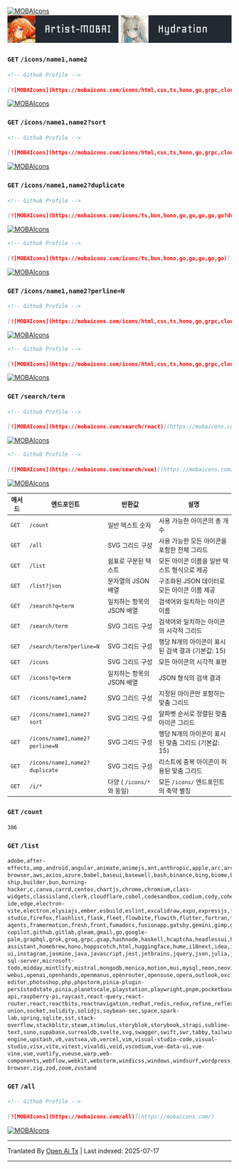 ﻿
[![MOBAIcons](https://mobaicons.com/about)](https://mobaicons.com/)
[![MOBAIcons](https://raw.githubusercontent.com/Artist-MOBAI/MOBAIcons/main/./src/docs/image/author.svg)](https://mobaicons.com/)

<!-- [![API 상태](https://img.shields.io/badge/API-Online-green)](https://mobaicons.com)
[![라이선스](https://img.shields.io/badge/License-MIT-blue.svg)](./LICENSE)
[![GitHub 별](https://img.shields.io/github/stars/Artist-MOBAI/MOBAIcons)](https://github.com/Artist-MOBAI/MOBAIcons) -->

### `GET` `/icons/name1,name2`


```md
<!-- Github Profile -->

[![MOBAIcons](https://mobaicons.com/icons/html,css,ts,hono,go,grpc,cloudflare)](https://mobaicons.com/)
```

[![MOBAIcons](https://mobaicons.com/icons/html,css,ts,hono,go,grpc,cloudflare)](https://mobaicons.com/)

### `GET` `/icons/name1,name2?sort`

```md
<!-- Github Profile -->

[![MOBAIcons](https://mobaicons.com/icons/html,css,ts,hono,go,grpc,cloudflare?sort)](https://mobaicons.com/)
```

[![MOBAIcons](https://mobaicons.com/icons/html,css,ts,hono,go,grpc,cloudflare?sort)](https://mobaicons.com/)

### `GET` `/icons/name1,name2?duplicate`

```md
<!-- Github Profile -->

[![MOBAIcons](https://mobaicons.com/icons/ts,bun,hono,go,go,go,go,go?duplicate)](https://mobaicons.com/)
```

[![MOBAIcons](https://mobaicons.com/icons/ts,bun,hono,go,go,go,go,go?duplicate)](https://mobaicons.com/)

```md
<!-- Github Profile -->

[![MOBAIcons](https://mobaicons.com/icons/ts,bun,hono,go,go,go,go,go)](https://mobaicons.com/)
```

[![MOBAIcons](https://mobaicons.com/icons/ts,bun,hono,go,go,go,go,go)](https://mobaicons.com/)

### `GET` `/icons/name1,name2?perline=N`

```md
<!-- Github Profile -->

[![MOBAIcons](https://mobaicons.com/icons/html,css,ts,hono,go,grpc,cloudflare,bun,js,astro,preact,react,vue,trpc?perline=7)](https://mobaicons.com/)
```

[![MOBAIcons](https://mobaicons.com/icons/html,css,ts,hono,go,grpc,cloudflare,bun,js,astro,preact,react,vue,trpc?perline=7)](https://mobaicons.com/)

```md
<!-- Github Profile -->

[![MOBAIcons](https://mobaicons.com/icons/html,css,ts,hono,go,grpc,cloudflare,bun,js,astro,preact,react,vue,trpc?perline=10)](https://mobaicons.com/)
```

[![MOBAIcons](https://mobaicons.com/icons/html,css,ts,hono,go,grpc,cloudflare,bun,js,astro,preact,react,vue,trpc?perline=10)](https://mobaicons.com/)

### `GET` `/search/term`

```md
<!-- Github Profile -->

[![MOBAIcons](https://mobaicons.com/search/react)](https://mobaicons.com/)
```

[![MOBAIcons](https://mobaicons.com/search/react)](https://mobaicons.com/)

```md
<!-- Github Profile -->

[![MOBAIcons](https://mobaicons.com/search/vue)](https://mobaicons.com/)
```
[![MOBAIcons](https://mobaicons.com/search/vue)](https://mobaicons.com/)

| 메서드 | 엔드포인트                     | 반환값                      | 설명                                              |
| ------ | ------------------------------ | --------------------------- | ------------------------------------------------- |
| `GET`  | `/count`                       | 일반 텍스트 숫자            | 사용 가능한 아이콘의 총 개수                        |
| `GET`  | `/all`                         | SVG 그리드 구성             | 사용 가능한 모든 아이콘을 포함한 전체 그리드        |
| `GET`  | `/list`                        | 쉼표로 구분된 텍스트        | 모든 아이콘 이름을 일반 텍스트 형식으로 제공        |
| `GET`  | `/list?json`                   | 문자열의 JSON 배열          | 구조화된 JSON 데이터로 모든 아이콘 이름 제공        |
| `GET`  | `/search?q=term`               | 일치하는 항목의 JSON 배열   | 검색어와 일치하는 아이콘 이름                        |
| `GET`  | `/search/term`                 | SVG 그리드 구성             | 검색어와 일치하는 아이콘의 시각적 그리드             |
| `GET`  | `/search/term?perline=N`       | SVG 그리드 구성             | 행당 N개의 아이콘이 표시된 검색 결과 (기본값: 15)    |
| `GET`  | `/icons`                       | SVG 그리드 구성             | 모든 아이콘의 시각적 표현                           |
| `GET`  | `/icons?q=term`                | 일치하는 항목의 JSON 배열   | JSON 형식의 검색 결과                               |
| `GET`  | `/icons/name1,name2`           | SVG 그리드 구성             | 지정된 아이콘만 포함하는 맞춤 그리드                  |
| `GET`  | `/icons/name1,name2?sort`      | SVG 그리드 구성             | 알파벳 순서로 정렬된 맞춤 아이콘 그리드               |
| `GET`  | `/icons/name1,name2?perline=N` | SVG 그리드 구성             | 행당 N개의 아이콘이 표시된 맞춤 그리드 (기본값: 15)   |
| `GET`  | `/icons/name1,name2?duplicate` | SVG 그리드 구성             | 리스트에 중복 아이콘이 허용된 맞춤 그리드               |
| `GET`  | `/i/*`                         | 다양 ( `/icons/*`와 동일)   | 모든 `/icons/` 엔드포인트의 축약 별칭                 |

### `GET` `/count`


```text
386
```
### `GET` `/list`


```text
adobe,after-effects,amp,android,angular,animate,animejs,ant,anthropic,apple,arc,arch,asana,astro,auk-browser,aws,axios,azure,babel,baseui,basewell,bash,binance,bing,biome,bitwarden,blender,blitz,bluesky,bolt,bootstrap,brave,build-ship,builder,bun,burning-hacker,c,canva,carrd,centos,chartjs,chrome,chromium,class-widgets,classisland,clerk,cloudflare,cobol,codesandbox,codium,cody,cohere,color4bg,convex,cpp,crossplane,csharp,css,cursor,cypress,dailydev,daisyui,dart,debian,deepin,deepseek,dify,dioxus,directus,django,docker,docusaurus,dotenv,dotenvx,drizzle,dropbox,duckduckgo,eclipse-ide,edge,electron-vite,electron,elysiajs,ember,esbuild,eslint,excalidraw,expo,expressjs,facebook,fastapi,fastify,fedora,figma,firebase-studio,firefox,flashlist,flask,fleet,flowbite,flowith,flutter,fortran,foundation-agents,framermotion,fresh,front,fumadocs,fusionapp,gatsby,gemini,gimp,gin,git,github-copilot,github,gitlab,gleam,gmail,go,google-palm,graphql,grok,groq,grpc,gsap,hashnode,haskell,hcaptcha,headlessui,heroui,home-assistant,homebrew,hono,hoppscotch,html,huggingface,hume,i18next,idea,illustrator,indesign,inflection,infojobs,inlang,inspira-ui,instagram,jasmine,java,javascript,jest,jetbrains,jquery,json,julia,jwt,kernelsu,klpbbs,kortix,kotlin,krakenjs,kubernetes,labelstudio,laravel,legend,lightroom,linkedin,linux,lit,lmstudio,locofy,loom,lovart,lsposed,lua,lunacy,lynx,magisk,mantine,manus,mariadb,markdown,mastodon,matlab,matrix,mattermost,mcp,mdn,mediawiki,mermaid,messenger,mgx,microsoft-sql-server,microsoft-todo,midday,mintlify,mistral,mongodb,monica,motion,mui,mysql,neon,neovim,nestjs,netlify,nextjs,nextra,nitro,nodejs,notion,npm,nuxtjs,obs,obsidian,ollama,open-webui,openai,openhands,openmanus,openrouter,opensuse,opera,outlook,oxc,pandacss,parcel,payload,perplexity,photo-editor,photoshop,php,phpstorm,pinia-plugin-persistedstate,pinia,planetscale,playstation,playwright,pnpm,pocketbase,polar,poper,popos,postgresql,postman,powershell,powertoys,preact,premiere,prettier,prisma,pycharm,python,qt,qwen,qwik,r,radixui,railway,rapid-api,raspberry-pi,raycast,react-query,react-router,react,reactbits,reactnavigation,redhat,redis,redux,refine,reflex,refly,remix,remotion,replit,rider,rolldown,rowy,rspeedy,ruby,rubymine,rust,rxjs,safari,salvo,sass,scala,sequelize,shadcn,shiki,shopify,slack,smartteach-union,socket,solidity,solidjs,soybean-sec,space,spark-lab,spring,sqlite,sst,stack-overflow,stackblitz,steam,stimulus,storyblok,storybook,strapi,sublime-text,suno,supabase,surrealdb,svelte,svg,swagger,swift,swr,tabby,tailwindcss,tamagui,tanstack,taro,tauri,tensorflow,terraform,threejs,tina,tldraw,tor,trpc,turbo,turbopack,turso,twilio,typegpu,typeorm,typescript,typesense,ubuntu,udacity,uiverse,unity,unocss,unreal-engine,upstash,v0,vastsea,vb,vercel,vim,visual-studio-code,visual-studio,visx,vite,vitest,vivaldi,void,vscodium,vue-data-ui,vue-vine,vue,vuetify,vueuse,warp,web-components,webflow,webkit,webstorm,windicss,windows,windsurf,wordpress,workos,xai,xcode,xbox,xd,yarn,ygeeker,zed,zen-browser,zig,zod,zoom,zustand
```
### `GET` `/all`


```md
<!-- Github Profile -->

[![MOBAIcons](https://mobaicons.com/all)](https://mobaicons.com/)
```

[![MOBAIcons](https://mobaicons.com/all)](https://mobaicons.com/)



---


Tranlated By [Open Ai Tx](https://github.com/OpenAiTx/OpenAiTx) | Last indexed: 2025-07-17


---